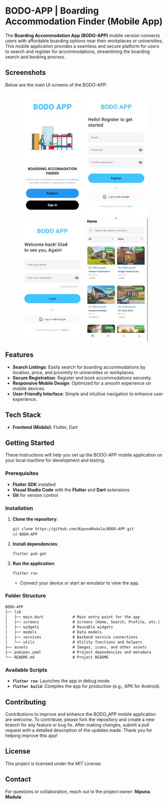 # BODO-APP | Boarding Accommodation Finder (Mobile App)

The **Boarding Accommodation App (BODO-APP)** mobile version connects users with affordable boarding options near their workplaces or universities. This mobile application provides a seamless and secure platform for users to search and register for accommodations, streamlining the boarding search and booking process.

## Screenshots
Below are the main UI screens of the BODO-APP:

<div align="center"> <img src="assets/readme/MainUI.png" alt="Main UI" width="200" /> <img src="assets/readme/RegisterUI.png" alt="Register UI" width="200" /> <img src="assets/readme/LoginUI.png" alt="Login UI" width="200" /> <img src="assets/readme/HomeUI.png" alt="Home UI" width="200" /> </div>

## Features

- **Search Listings**: Easily search for boarding accommodations by location, price, and proximity to universities or workplaces.
- **Secure Registration**: Register and book accommodations securely.
- **Responsive Mobile Design**: Optimized for a smooth experience on mobile devices.
- **User-Friendly Interface**: Simple and intuitive navigation to enhance user experience.

## Tech Stack

- **Frontend (Mobile)**: Flutter, Dart

## Getting Started

These instructions will help you set up the BODO-APP mobile application on your local machine for development and testing.

### Prerequisites

- **Flutter SDK** installed
- **Visual Studio Code** with the **Flutter** and **Dart** extensions
- **Git** for version control

### Installation

1. **Clone the repository**:
   ```bash
   git clone https://github.com/NipunaMadula/BODO-APP.git
   cd BODO-APP
   ```

2. **Install dependencies**:
   ```bash
   flutter pub get
   ```

3. **Run the application**:
   ```bash
   flutter run
   ```
   - Connect your device or start an emulator to view the app.

### Folder Structure

```
BODO-APP
├── lib
│   ├── main.dart             # Main entry point for the app
│   ├── screens               # Screens (Home, Search, Profile, etc.)
│   ├── widgets               # Reusable widgets
│   ├── models                # Data models
│   ├── services              # Backend service connections
│   └── utils                 # Utility functions and helpers
├── assets                    # Images, icons, and other assets
├── pubspec.yaml              # Project dependencies and metadata
└── README.md                 # Project README
```

### Available Scripts

- **`flutter run`**: Launches the app in debug mode.
- **`flutter build`**: Compiles the app for production (e.g., APK for Android).

## Contributing

Contributions to improve and enhance the BODO_APP mobile application are welcome. To contribute, please fork the repository and create a new branch for any feature or bug fix. After making changes, submit a pull request with a detailed description of the updates made. Thank you for helping improve this app!

## License

This project is licensed under the MIT License.

## Contact

For questions or collaboration, reach out to the project owner: **Nipuna Madula**
